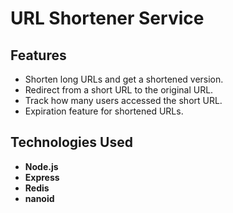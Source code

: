 # URL Shortener Service

## Features

- Shorten long URLs and get a shortened version.
- Redirect from a short URL to the original URL.
- Track how many users accessed the short URL.
- Expiration feature for shortened URLs.

## Technologies Used

- **Node.js**
- **Express**
- **Redis**
- **nanoid**
